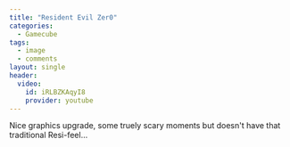 ```yaml
---
title: "Resident Evil Zer0"
categories:
  - Gamecube
tags:
  - image
  - comments
layout: single
header:
  video:
    id: iRLBZKAqyI8
    provider: youtube
---
```


Nice graphics upgrade, some truely scary moments but doesn't have that traditional Resi-feel...